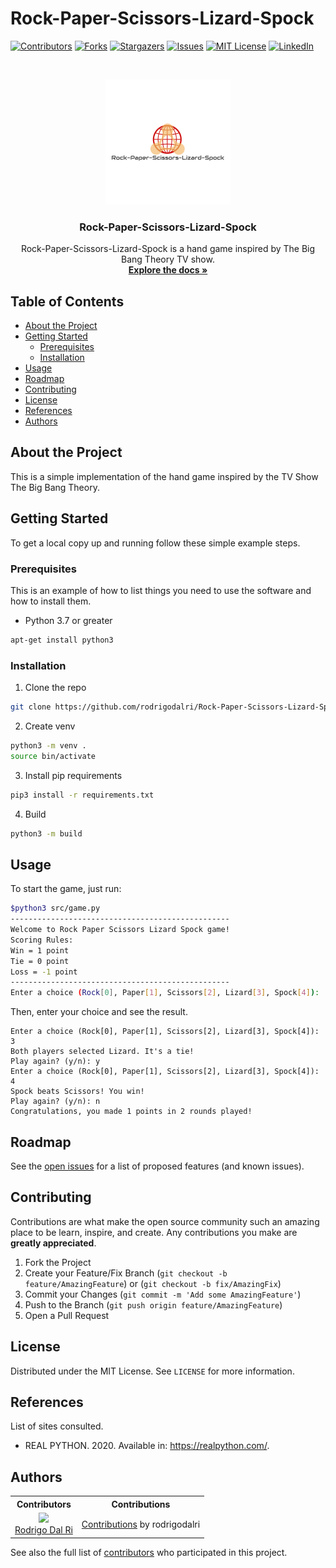 # Rock-Paper-Scissors-Lizard-Spock

[![Contributors][contributors-shield]][contributors-url]
[![Forks][forks-shield]][forks-url]
[![Stargazers][stars-shield]][stars-url]
[![Issues][issues-shield]][issues-url]
[![MIT License][license-shield]][license-url]
[![LinkedIn][linkedin-shield]][linkedin-url]

<br />
<p align="center">
  <a href="https://github.com/rodrigodalri/Rock-Paper-Scissors-Lizard-Spock">
    <img src="assets/logo.png" alt="Logo" width="200" height="200">
  </a>

  <h3 align="center">Rock-Paper-Scissors-Lizard-Spock</h3>

  <p align="center">
    Rock-Paper-Scissors-Lizard-Spock is a hand game inspired by The Big Bang Theory TV show.
    <br />
    <a href="https://github.com/rodrigodalri/Rock-Paper-Scissors-Lizard-Spock"><strong>Explore the docs »</strong></a>
  </p>
</p>

## Table of Contents

* [About the Project](#about-the-project)
* [Getting Started](#getting-started)
  * [Prerequisites](#prerequisites)
  * [Installation](#installation)
* [Usage](#usage)
* [Roadmap](#roadmap)
* [Contributing](#contributing)
* [License](#license)
* [References](#references)
* [Authors](#Authors)

## About the Project
This is a simple implementation of the hand game inspired by the TV Show The Big Bang Theory.

## Getting Started
To get a local copy up and running follow these simple example steps.

<!-- Atualizar -->
### Prerequisites
This is an example of how to list things you need to use the software and how to install them.
* Python 3.7 or greater
```sh
apt-get install python3
```

### Installation
1. Clone the repo
```sh
git clone https://github.com/rodrigodalri/Rock-Paper-Scissors-Lizard-Spock.git
```
2. Create venv
```sh
python3 -m venv .
source bin/activate
```
3. Install pip requirements
```sh
pip3 install -r requirements.txt
```
4. Build
```sh
python3 -m build
```

## Usage
To start the game, just run:
```sh
$python3 src/game.py
-------------------------------------------------
Welcome to Rock Paper Scissors Lizard Spock game!
Scoring Rules:
Win = 1 point
Tie = 0 point
Loss = -1 point
-------------------------------------------------
Enter a choice (Rock[0], Paper[1], Scissors[2], Lizard[3], Spock[4]):
```
Then, enter your choice and see the result.
```
Enter a choice (Rock[0], Paper[1], Scissors[2], Lizard[3], Spock[4]): 3
Both players selected Lizard. It's a tie!
Play again? (y/n): y
Enter a choice (Rock[0], Paper[1], Scissors[2], Lizard[3], Spock[4]): 4
Spock beats Scissors! You win!
Play again? (y/n): n
Congratulations, you made 1 points in 2 rounds played!
```

## Roadmap
See the [open issues](https://github.com/rodrigodalri/Rock-Paper-Scissors-Lizard-Spock/issues) for a list of proposed features (and known issues).

## Contributing
Contributions are what make the open source community such an amazing place to be learn, inspire, and create. Any contributions you make are **greatly appreciated**.

1. Fork the Project
2. Create your Feature/Fix Branch (`git checkout -b feature/AmazingFeature`) or (`git checkout -b fix/AmazingFix`)
3. Commit your Changes (`git commit -m 'Add some AmazingFeature'`)
4. Push to the Branch (`git push origin feature/AmazingFeature`)
5. Open a Pull Request

## License
Distributed under the MIT License. See `LICENSE` for more information.

## References
List of sites consulted.
- REAL PYTHON. 2020. Available in: <https://realpython.com/>.

## Authors
<table style="text-align: center;">
  <tr>
    <th>Contributors</th>
    <th>Contributions</th>
  </tr>
  <tr>
    <td>
      <img src="https://avatars.githubusercontent.com/rodrigodalri?s=75">
      <br>
      <a href="https://github.com/rodrigodalri">Rodrigo Dal Ri</a>
    </td>
    <td>
      <a href="https://github.com/rodrigodalri/Rock-Paper-Scissors-Lizard-Spock/commits?author=rodrigodalri">Contributions</a> by rodrigodalri
    </td>
  </tr>
</table>

See also the full list of [contributors](https://github.com/rodrigodalri/Rock-Paper-Scissors-Lizard-Spock/contributors) who participated in this project.


[contributors-shield]: https://img.shields.io/github/contributors/rodrigodalri/Rock-Paper-Scissors-Lizard-Spock
[contributors-url]: https://github.com/rodrigodalri/Rock-Paper-Scissors-Lizard-Spock/graphs/contributors

[forks-shield]: https://img.shields.io/github/forks/rodrigodalri/Rock-Paper-Scissors-Lizard-Spock
[forks-url]: https://github.com/rodrigodalri/Rock-Paper-Scissors-Lizard-Spock/network/members

[stars-shield]: https://img.shields.io/github/stars/rodrigodalri/Rock-Paper-Scissors-Lizard-Spock
[stars-url]: https://github.com/rodrigodalri/Rock-Paper-Scissors-Lizard-Spock/stargazers

[issues-shield]: https://img.shields.io/github/issues/rodrigodalri/Rock-Paper-Scissors-Lizard-Spock
[issues-url]: https://github.com/rodrigodalri/Rock-Paper-Scissors-Lizard-Spock/issues

[license-shield]: https://img.shields.io/github/license/rodrigodalri/Rock-Paper-Scissors-Lizard-Spock
[license-url]: https://github.com/rodrigodalri/Rock-Paper-Scissors-Lizard-Spock/blob/master/LICENSE

[linkedin-shield]: https://img.shields.io/badge/-LinkedIn-black.svg?style=flat-square&logo=linkedin&colorB=555
[linkedin-url]: https://linkedin.com/in/rodrigodalri
[product-screenshot]: images/screenshot.png